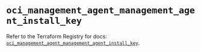 # `oci_management_agent_management_agent_install_key`

Refer to the Terraform Registry for docs: [`oci_management_agent_management_agent_install_key`](https://registry.terraform.io/providers/oracle/oci/6.18.0/docs/resources/management_agent_management_agent_install_key).
